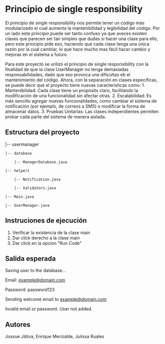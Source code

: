 
# Principio de single responsibility #

  El principio de single responsibility nos permite tener un código más modularizado el cual aumenta la mantenibilidad y legibilidad del código. Por un lado este principio puede ser tanto confuso ya que aveces   existen clases que parecen ser tan simples que dudas si hacer una clase para ello, pero este principio pide eso, haciendo que cada clase tenga una única razón por la cual cambiar, lo que hace mucho mas fácil hacer cambio y mejoras en el sistema a futuro.
  
  Para este proyecto se urilizó el principio de single responsibility con la finalidad de que la clase UserManager no tenga demasiadas responsabilidades, dado que eso provoca una dificultas eb el mantenimiento del código. 
  Ahora, con la separación en clases específicas, se puede decir que el proyecto tiene nuevas caracteristicas como:
    1.	Mantenibilidad: Cada clase tiene un propósito claro, facilitando la modificación de una funcionalidad sin afectar otras.
    2.	Escalabilidad: Es más sencillo agregar nuevas funcionalidades, como cambiar el sistema de notificación (por ejemplo, de correos a SMS) o modificar la forma de almacenar datos.
    3.	Pruebas Unitarias: Las clases independientes permiten probar cada parte del sistema de manera aislada.

## Estructura del proyecto ##

|-- usermanager
   
    |-- database
    
        |-- ManagerDatabase.java
        
    |-- helpers
    
        |-- Notification.java
        
        |-- Validators.java
        
    |-- Main.java
    
    |-- UserManager.java
    
## Instruciones de ejecución ##

  1. Verificar la existencia de la clase main
  2. Dar click derecho a la clase main
  3. Dar click en la opcion "Run Code"
     
## Salida esperada ##

  Saving user to the database...
  
  Email: example@domain.com
  
  Password: password123
  
  Sending welcome email to example@domain.com
  
  Invalid email or password. User not added.

  ## Autores ##
  
  Jossue Játiva, Enrique Merizalde, Julissa Ruales
